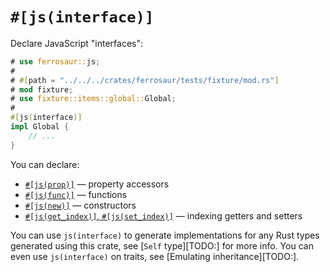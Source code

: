 # `#[js(interface)]`

Declare JavaScript "interfaces":

```rust
# use ferrosaur::js;
#
# #[path = "../../../crates/ferrosaur/tests/fixture/mod.rs"]
# mod fixture;
# use fixture::items::global::Global;
#
#[js(interface)]
impl Global {
    // ...
}
```

You can declare:

- [`#[js(prop)]`](interface/prop.md) — property accessors
- [`#[js(func)]`](interface/func.md) — functions
- [`#[js(new)]`](interface/new.md) — constructors
- [`#[js(get_index)]`, `#[js(set_index)]`](interface/get-set.md) — indexing
  getters and setters

You can use `js(interface)` to generate implementations for any Rust types
generated using this crate, see [`Self` type][TODO:] for more info. You can even
use `js(interface)` on traits, see [Emulating inheritance][TODO:].
